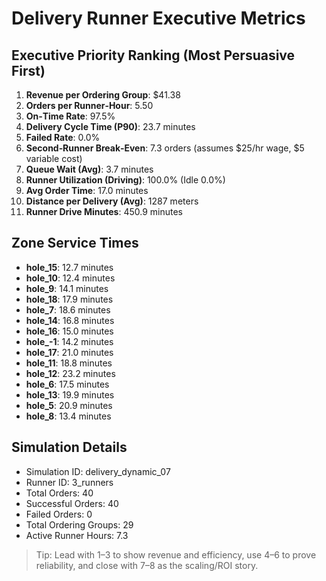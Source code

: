 # Delivery Runner Executive Metrics

## Executive Priority Ranking (Most Persuasive First)
1. **Revenue per Ordering Group**: $41.38
2. **Orders per Runner‑Hour**: 5.50
3. **On‑Time Rate**: 97.5%
4. **Delivery Cycle Time (P90)**: 23.7 minutes
5. **Failed Rate**: 0.0%
6. **Second‑Runner Break‑Even**: 7.3 orders (assumes $25/hr wage, $5 variable cost)
7. **Queue Wait (Avg)**: 3.7 minutes
8. **Runner Utilization (Driving)**: 100.0% (Idle 0.0%)
9. **Avg Order Time**: 17.0 minutes
10. **Distance per Delivery (Avg)**: 1287 meters
11. **Runner Drive Minutes**: 450.9 minutes

## Zone Service Times
- **hole_15**: 12.7 minutes
- **hole_10**: 12.4 minutes
- **hole_9**: 14.1 minutes
- **hole_18**: 17.9 minutes
- **hole_7**: 18.6 minutes
- **hole_14**: 16.8 minutes
- **hole_16**: 15.0 minutes
- **hole_-1**: 14.2 minutes
- **hole_17**: 21.0 minutes
- **hole_11**: 18.8 minutes
- **hole_12**: 23.2 minutes
- **hole_6**: 17.5 minutes
- **hole_13**: 19.9 minutes
- **hole_5**: 20.9 minutes
- **hole_8**: 13.4 minutes


## Simulation Details
- Simulation ID: delivery_dynamic_07
- Runner ID: 3_runners
- Total Orders: 40
- Successful Orders: 40
- Failed Orders: 0
- Total Ordering Groups: 29
- Active Runner Hours: 7.3

> Tip: Lead with 1–3 to show revenue and efficiency, use 4–6 to prove reliability, and close with 7–8 as the scaling/ROI story.

